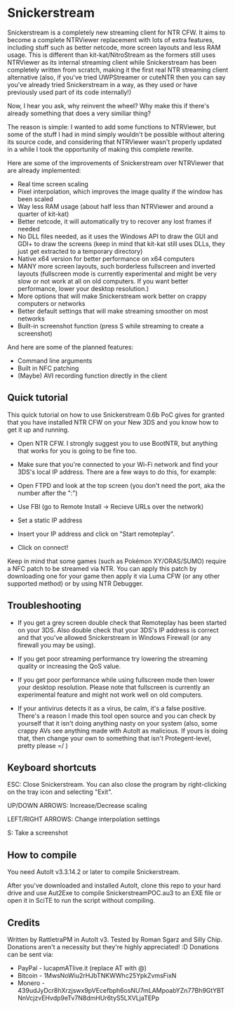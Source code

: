 # Snickerstream

Snickerstream is a completely new streaming client for NTR CFW. It aims to become
a complete NTRViewer replacement with lots of extra features, including stuff such
as better netcode, more screen layouts and less RAM usage. This is different than
kit-kat/NitroStream as the formers still uses NTRViewer as its internal streaming client while
Snickerstream has been completely written from scratch, making it the first real
NTR streaming client alternative (also, if you've tried UWPStreamer or cuteNTR then
you can say you've already tried Snickerstream in a way, as they used or have
previously used part of its code internally!)

Now, I hear you ask, why reinvent the wheel? Why make this if there's already something
that does a very similiar thing?

The reason is simple: I wanted to add some functions to NTRViewer, but some of the
stuff I had in mind simply wouldn't be possible without altering its source code, and
considering that NTRViewer wasn't properly updated in a while I took the opportunity
of making this complete rewrite.

Here are some of the improvements of Snickerstream over NTRViewer that are already
implemented:
- Real time screen scaling
- Pixel interpolation, which improves the image quality if the window has been scaled
- Way less RAM usage (about half less than NTRViewer and around a quarter of kit-kat)
- Better netcode, it will automatically try to recover any lost frames if needed
- No DLL files needed, as it uses the Windows API to draw the GUI and GDI+ to draw
the screens (keep in mind that kit-kat still uses DLLs, they just get extracted to a
temporary directory)
- Native x64 version for better performance on x64 computers
- MANY more screen layouts, such borderless fullscreen and inverted layouts (fullscreen
mode is currently experimental and might be very slow or not work at all on old computers.
If you want better performance, lower your desktop resolution.)
- More options that will make Snickerstream work better on crappy computers or networks
- Better default settings that will make streaming smoother on most networks
- Built-in screenshot function (press S while streaming to create a screenshot)

And here are some of the planned features:
- Command line arguments
- Built in NFC patching
- (Maybe) AVI recording function directly in the client

## Quick tutorial

This quick tutorial on how to use Snickerstream 0.6b PoC gives for granted that
you have installed NTR CFW on your New 3DS and you know how to get it up and running.

- Open NTR CFW. I strongly suggest you to use BootNTR, but anything that works for
you is going to be fine too.

- Make sure that you're connected to your Wi-Fi network and find your 3DS's local IP
address. There are a few ways to do this, for example:

- Open FTPD and look at the top screen (you don't need the port, aka the number after
the ":")
- Use FBI (go to Remote Install -> Recieve URLs over the network)
- Set a static IP address

- Insert your IP address and click on "Start remoteplay". 

- Click on connect!

Keep in mind that some games (such as Pokémon XY/ORAS/SUMO) require a NFC patch to be
streamed via NTR. You can apply this patch by downloading one for your game then
apply it via Luma CFW (or any other supported method) or by using NTR Debugger.

## Troubleshooting

* If you get a grey screen double check that Remoteplay has been started on your
3DS. Also double check that your 3DS's IP address is correct and that you've allowed
Snickerstream in Windows Firewall (or any firewall you may be using).

* If you get poor streaming performance try lowering the streaming quality or increasing
the QoS value.

* If you get poor performance while using fullscreen mode then lower your desktop
resolution. Please note that fullscreen is currently an experimental feature and might
not work well on old computers.

* If your antivirus detects it as a virus, be calm, it's a false positive. There's a reason
I made this tool open source and you can check by yourself that it isn't doing anything
nasty on your system (also, some crappy AVs see anything made with AutoIt as malicious.
If yours is doing that, then change your own to something that isn't Protegent-level,
pretty please =/ )

## Keyboard shortcuts

ESC: Close Snickerstream. You can also close the program by right-clicking on the
tray icon and selecting "Exit".

UP/DOWN ARROWS: Increase/Decrease scaling

LEFT/RIGHT ARROWS: Change interpolation settings

S: Take a screenshot

## How to compile
You need AutoIt v3.3.14.2 or later to compile Snickerstream.

After you've downloaded and installed AutoIt, clone this repo to your hard drive and
use Aut2Exe to compile SnickerstreamPOC.au3 to an EXE file or open it in SciTE to run
the script without compiling.

## Credits
Written by RattletraPM in AutoIt v3. Tested by Roman Sgarz and Silly Chip.
Donations aren't a necessity but they're highly appreciated! :D
Donations can be sent via:
* PayPal - lucapmATlive.it (replace AT with @)
* Bitcoin - 1MwsNoWiu2rHJbTNKWWhc25YpkZvmsFixN
* Monero - 439udJyDcr8hXrzjswx9pVEcefbph6osNU7mLAMpoabYZn77Bh9GtYBTNnVcjzvEHvdp9eTv7N8dmHUr6tyS5LXVLjaTEPp
